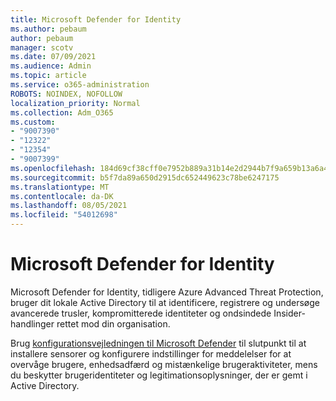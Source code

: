 ```yaml
---
title: Microsoft Defender for Identity
ms.author: pebaum
author: pebaum
manager: scotv
ms.date: 07/09/2021
ms.audience: Admin
ms.topic: article
ms.service: o365-administration
ROBOTS: NOINDEX, NOFOLLOW
localization_priority: Normal
ms.collection: Adm_O365
ms.custom:
- "9007390"
- "12322"
- "12354"
- "9007399"
ms.openlocfilehash: 184d69cf38cff0e7952b889a31b14e2d2944b7f9a659b13a6a417c0184557a36
ms.sourcegitcommit: b5f7da89a650d2915dc652449623c78be6247175
ms.translationtype: MT
ms.contentlocale: da-DK
ms.lasthandoff: 08/05/2021
ms.locfileid: "54012698"
---
```

# <a name="microsoft-defender-for-identity"></a>Microsoft Defender for Identity

Microsoft Defender for Identity, tidligere Azure Advanced Threat Protection, bruger dit lokale Active Directory til at identificere, registrere og undersøge avancerede trusler, kompromitterede identiteter og ondsindede Insider-handlinger rettet mod din organisation. 

Brug [konfigurationsvejledningen til Microsoft Defender](https://admin.microsoft.com/adminportal/home#/modernonboarding/defenderatpsetup) til slutpunkt til at installere sensorer og konfigurere indstillinger for meddelelser for at overvåge brugere, enhedsadfærd og mistænkelige brugeraktiviteter, mens du beskytter brugeridentiteter og legitimationsoplysninger, der er gemt i Active Directory.
